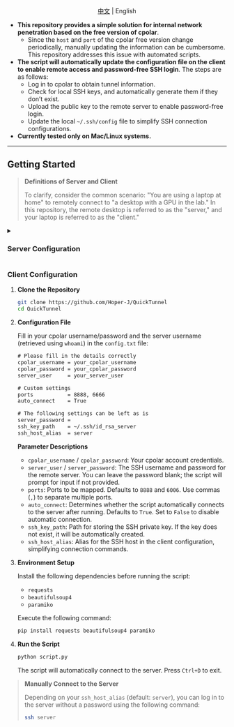 <div align="center">

[中文](./README.md) | English

</div>

- **This repository provides a simple solution for internal network penetration based on the free version of cpolar**.
  - Since the `host` and `port` of the cpolar free version change periodically, manually updating the information can be cumbersome. This repository addresses this issue with automated scripts.
- **The script will automatically update the configuration file on the client to enable remote access and password-free SSH login**. The steps are as follows:
  - Log in to cpolar to obtain tunnel information.
  - Check for local SSH keys, and automatically generate them if they don’t exist.
  - Upload the public key to the remote server to enable password-free login.
  - Update the local `~/.ssh/config` file to simplify SSH connection configurations.
- **Currently tested only on Mac/Linux systems.**

------

## Getting Started

> **Definitions of Server and Client**
>
> To clarify, consider the common scenario: "You are using a laptop at home" to remotely connect to "a desktop with a GPU in the lab." In this repository, the remote desktop is referred to as the "server," and your laptop is referred to as the "client."

<details>
    <summary> <h3> Server Configuration </h3> </summary>

Please refer to the [official documentation](https://www.cpolar.com/docs) for configuration according to your system. Below is the configuration for Linux:

1. **Installation**

   - For users in China:

     ```bash
     curl -L https://www.cpolar.com/static/downloads/install-release-cpolar.sh | sudo bash
     ```

   - For users outside China:

     ```bash
     curl -sL https://git.io/cpolar | sudo bash
     ```

2. **Token Authentication**

   Visit cpolar: https://dashboard.cpolar.com/signup, register for an account (email and phone verification are not required), and log in.

   ![Login](https://i-blog.csdnimg.cn/blog_migrate/5525126a4890c9305b47a25620a3569e.png)

   After logging in to the cpolar [dashboard](https://dashboard.cpolar.com/get-started), click on `验证` on the left menu to find your authentication token. Enter the token in the command line:

   ```bash
   cpolar authtoken xxxxxxx
   ```

   ![Authtoken](https://i-blog.csdnimg.cn/blog_migrate/e24196b03a5f25c8bea1b2f2bba20d39.png)

3. **Enable Auto-Start**

   Run the following commands to configure cpolar to start automatically at boot. This ensures connection even after the remote server restarts:

   ```bash
   sudo systemctl enable cpolar  # Add cpolar to system services
   sudo systemctl start cpolar   # Start cpolar service
   sudo systemctl status cpolar  # Check service status
   ```

   If it displays `active`, the service is running successfully.

4. **Check the Username on the Server**

   ```bash
   whoami
   ```

   This will be used later for the client configuration file.

> **[Optional] Check Public Address and Port Number**
>
> You can verify the status of the network tunneling or port forwarding via:
>
> 1. Use the browser on the server to access [127.0.0.1:9200](http://127.0.0.1:9200/#/dashboard) and log into the local cpolar web UI.
> 2. Visit https://dashboard.cpolar.com/status on the client to find the URL corresponding to the `ssh` tunnel.
> 3. Run `script.py` directly (in the client section).
>
> **Example:**
>
> - URL: `tcp://3.tcp.vip.cpolar.cn:10387`  
>   (This is the full address for accessing the service.)
> - Public Address: `3.tcp.vip.cpolar.cn`  
>   (The public hostname provided by cpolar.)
> - Port Number: `10387`  
>   (The port number for accessing the tunnel.)

</details>

### Client Configuration

1. **Clone the Repository**

   ```bash
   git clone https://github.com/Hoper-J/QuickTunnel
   cd QuickTunnel
   ```

2. **Configuration File**

   Fill in your cpolar username/password and the server username (retrieved using `whoami`) in the `config.txt` file:

   ```txt
   # Please fill in the details correctly
   cpolar_username = your_cpolar_username
   cpolar_password = your_cpolar_password
   server_user     = your_server_user
   
   # Custom settings
   ports           = 8888, 6666
   auto_connect    = True
   
   # The following settings can be left as is
   server_password = 
   ssh_key_path    = ~/.ssh/id_rsa_server
   ssh_host_alias  = server
   ```

   **Parameter Descriptions**

   - `cpolar_username` / `cpolar_password`: Your cpolar account credentials.
   - `server_user` / `server_password`: The SSH username and password for the remote server. You can leave the password blank; the script will prompt for input if not provided.
   - `ports`: Ports to be mapped. Defaults to `8888` and `6006`. Use commas (`,`) to separate multiple ports.
   - `auto_connect`: Determines whether the script automatically connects to the server after running. Defaults to `True`. Set to `False` to disable automatic connection.
   - `ssh_key_path`: Path for storing the SSH private key. If the key does not exist, it will be automatically created.
   - `ssh_host_alias`: Alias for the SSH host in the client configuration, simplifying connection commands.

3. **Environment Setup**

   Install the following dependencies before running the script:

   - `requests`
   - `beautifulsoup4`
   - `paramiko`

   Execute the following command:

   ```bash
   pip install requests beautifulsoup4 paramiko
   ```

4. **Run the Script**

   ```bash
   python script.py
   ```

   The script will automatically connect to the server. Press `Ctrl+D` to exit.

> **Manually Connect to the Server**
>
> Depending on your `ssh_host_alias` (default: `server`), you can log in to the server without a password using the following command:
>
> ```bash
> ssh server
> ```